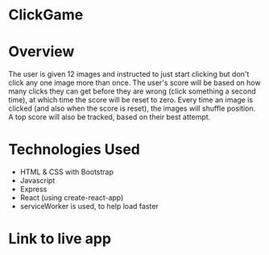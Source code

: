 # ClickGame

# Overview
The user is given 12 images and instructed to just start clicking but don't click any one image more than once. The user's score will be based on how many clicks they can get before they are wrong (click something a second time), at which time the score will be reset to zero. Every time an image is clicked (and also when the score is reset), the images will shuffle position. A top score will also be tracked, based on their best attempt.

# Technologies Used
* HTML & CSS with Bootstrap
* Javascript
* Express
* React (using create-react-app)
* serviceWorker is used, to help load faster

# Link to live app

